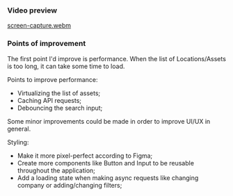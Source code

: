 ### Video preview

[screen-capture.webm](https://github.com/user-attachments/assets/299c5206-80f4-4439-a3fb-b6dee36269cb)

### Points of improvement

The first point I'd improve is performance. When the list of Locations/Assets is too long, it can take some time to load.

Points to improve performance:

- Virtualizing the list of assets;
- Caching API requests;
- Debouncing the search input;

Some minor improvements could be made in order to improve UI/UX in general.

Styling:
- Make it more pixel-perfect according to Figma;
- Create more components like Button and Input to be reusable throughout the application;
- Add a loading state when making async requests like changing company or adding/changing filters;
